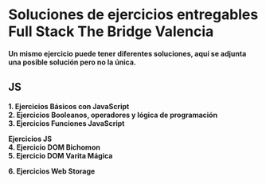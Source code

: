 # Soluciones de ejercicios entregables Full Stack The Bridge Valencia

**Un mismo ejercicio puede tener diferentes soluciones, aquí se adjunta una posible solución pero no la única.**
 
<!--
## HTML & CSS

__1. Carta Html y ejercicios Emmet__ <br/>
__2. Tablas y contenido multimedia__ <br/>
__3. Formulario__ <br/>
__4. Responsive__ <br/>
__5. Ejercicio banderas__ <br/>  -->

## JS
  
__1. Ejercicios Básicos con JavaScript__ <br/>
__2. Ejercicios Booleanos, operadores y lógica de programación__ <br/>
__3. Ejercicios Funciones JavaScript__ <br/>

 <!--  **Ejercicios Repaso Ramp Up** <br/>  -->

   **Ejercicios JS**<br/>
__4. Ejercicio DOM Bichomon__ <br/>
__5. Ejercicio DOM Varita Mágica__ <br/>
 <!-- **Ejercicios Bucles**<br/>   -->
 
**6. Ejercicios Web Storage** <br/>
 <!--
**Ejercicios JS DOM REPASO**<br/> 
 __7. Ejercicios Destructuring Spread and Rest__ <br/>
__8. Ejercicios Arrow Functions y Metodos de Arrays__ <br/>
 __9. Ejercicios Asincronia Axios__ <br/>
__10. Ejercicios Async/Await__ <br/> 

__11. Ejercicios Programación Orientada a Objetos (POO)__ <br/>
__12. Ejercicio Buscador de Peliculas__ <br/>

## SQL & MYSQL

__1. Ejercicios Consultas Básicas SQL & MYSQL__ <br/>
__2. Ejercicios Relaciones SQL & MYSQL__ <br/>

## NODEJS

__1. Ejercicios Introducción a NodeJS__ <br/>

__1. Ejercicios Introducción a Express__ <br/>
__2. Ejercicios Express, MySQL y MVC__ <br/>


## NoSQL & MongoDB
__1. Ejercicios consultas básicas con MongoDB Shell__ <br/>

-->